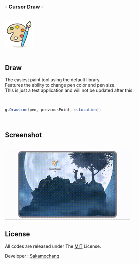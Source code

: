 <div align="left">
  <h3>- Cursor Draw -</h3>
  <br>
  <a href="#">
    <img src="./assets/CursorDraw.png" width="90px">
  </a>
  <br>
  <br>

</div>

## Draw

The easiest paint tool using the default library.  
Features the ability to change pen color and pen size.  
This is just a test application and will not be updated after this.

<br>

```cs
g.DrawLine(pen, previousPoint, e.Location);
```

<br>

## Screenshot

<br>

<img src="./assets/App.gif" width="400px">

<br>

## License

All codes are released under The [MIT](https://github.com/Sakamochanq/dotnet-archive/blob/master/LICENSE) License.

Developer : [Sakamochanq](https://github.com/Sakamochanq)
